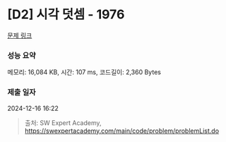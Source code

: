 # [D2] 시각 덧셈 - 1976 

[문제 링크](https://swexpertacademy.com/main/code/problem/problemDetail.do?contestProbId=AV5PttaaAZIDFAUq) 

### 성능 요약

메모리: 16,084 KB, 시간: 107 ms, 코드길이: 2,360 Bytes

### 제출 일자

2024-12-16 16:22



> 출처: SW Expert Academy, https://swexpertacademy.com/main/code/problem/problemList.do